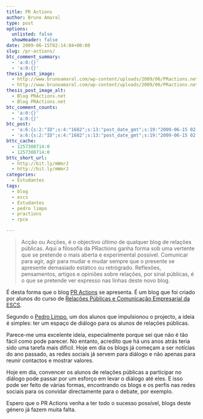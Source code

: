 ```yaml
---
title: PR Actions
author: Bruno Amaral
type: post
options:
  unlisted: false
  showHeader: false
date: 2009-06-15T02:14:04+00:00
slug: /pr-actions/
btc_comment_summary:
  - 'a:0:{}'
  - 'a:0:{}'
thesis_post_image:
  - http://www.brunoamaral.com/wp-content/uploads/2009/06/PRactions.net-Um-novo-conceito-de-Blog-de-Comunicação-20090615-186x300.png
  - http://www.brunoamaral.com/wp-content/uploads/2009/06/PRactions.net-Um-novo-conceito-de-Blog-de-Comunicação-20090615-186x300.png
thesis_post_image_alt:
  - Blog PRActions.net
  - Blog PRActions.net
btc_comment_counts:
  - 'a:0:{}'
  - 'a:0:{}'
btc_post:
  - 'a:6:{s:2:"ID";s:4:"1682";s:13:"post_date_gmt";s:19:"2009-06-15 02:14:04";s:23:"initial_import_date_gmt";s:19:"2009-06-15 02:14:04";s:20:"last_import_date_gmt";s:19:"0000-00-00 00:00:00";s:4:"hits";s:1:"0";s:6:"misses";s:1:"0";}'
  - 'a:6:{s:2:"ID";s:4:"1682";s:13:"post_date_gmt";s:19:"2009-06-15 02:14:04";s:23:"initial_import_date_gmt";s:19:"2009-06-15 02:14:04";s:20:"last_import_date_gmt";s:19:"0000-00-00 00:00:00";s:4:"hits";s:1:"0";s:6:"misses";s:1:"0";}'
bttc_cache:
  - 1257308714:0
  - 1257308714:0
bttc_short_url:
  - http://bit.ly/mWmrJ
  - http://bit.ly/mWmrJ
categories:
  - Estudantes
tags:
  - blog
  - escs
  - Estudantes
  - pedro limpo
  - practions
  - rpce

---
```

> Acção ou Acções, é o objectivo último de qualquer blog de relações públicas. Aqui a filosofia da PRactions ganha forma sob uma vertente que se pretende o mais aberta e experimental possível. Comunicar para agir, agir para mudar e mudar sempre que o presente se apresente demasiado estático ou retrógrado. Reflexões, pensamentos, artigos e opiniões sobre relações, por sinal públicas, é o que se pretende ver expresso nas linhas deste novo blog.

É desta forma que o blog [PR Actions][1] se apresenta. É um blog que foi criado por alunos do curso de [Relações Públicas e Comunicação Empresarial da ESCS][2].

Segundo o [Pedro Limpo][3], um dos alunos que impulsionou o projecto, a ideia é simples: ter um espaço de diálogo para os alunos de relações públicas.

Parece-me uma excelente ideia, especialmente porque sei que não é tão fácil como pode parecer. No entanto, acredito que há uns anos atrás teria sido uma tarefa mais díficil. Hoje em dia os blogs já começam a ser notícias do ano passado, as redes sociais já servem para diálogo e não apenas para reunir contactos e mostrar valores.

Hoje em dia, convencer os alunos de relações públicas a participar no diálogo pode passar por um esforço em levar o diálogo até eles. E isso pode ser feito de várias formas, encontrando os blogs e os perfis nas redes sociais para os convidar directamente para o debate, por exemplo.

Espero que o PR Actions venha a ter todo o sucesso possível, blogs deste género já fazem muita falta.

 [1]: http://www.practions.net
 [2]: http://www.escs.ipl.pt/index.php?conteudo=licenciaturas_rp&id=113
 [3]: http://pedrolimpo.wordpress.com/